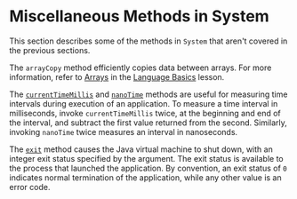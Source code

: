 
# Miscellaneous Methods in System

This section describes some of the methods in `System` that aren't covered in the previous sections.

The `arrayCopy` method efficiently copies data between arrays. For more information, refer to 
[Arrays](../../java/nutsandbolts/arrays.html) in the 
[Language Basics](../../java/nutsandbolts/index.html) lesson.

The 
[`currentTimeMillis`](https://docs.oracle.com/javase/8/docs/api/java/lang/System.html#currentTimeMillis--) and 
[`nanoTime`](https://docs.oracle.com/javase/8/docs/api/java/lang/System.html#nanoTime--) methods are useful for measuring time intervals during execution of an application. To measure a time interval in milliseconds, invoke `currentTimeMillis` twice, at the beginning and end of the interval, and subtract the first value returned from the second. Similarly, invoking `nanoTime` twice measures an interval in nanoseconds.

The 
[`exit`](https://docs.oracle.com/javase/8/docs/api/java/lang/System.html#exit-int-) method causes the Java virtual machine to shut down, with an integer exit status specified by the argument. The exit status is available to the process that launched the application. By convention, an exit status of `0` indicates normal termination of the application, while any other value is an error code.
